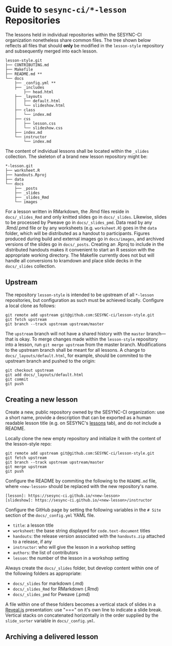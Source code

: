 # Guide to `sesync-ci/*-lesson` Repositories

The lessons held in individual repositories within the SESYNC-CI organization nonetheless share common files. The tree shown below reflects all files that should **only** be modified in the `lesson-style` repository and subsequently merged into each lesson.

```
lesson-style.git
├── CONTRIBUTING.md
├── Makefile
├── README.md **
└── docs
    ├── _config.yml **
    ├── _includes
        ├── head.html
    ├── _layouts
    │   ├── default.html
    │   └── slideshow.html
    ├── class
    │   └── index.md
    ├── css
    │   ├── lesson.css
    │   └── slideshow.css
    ├── index.md
    └── instructor
        └── index.md
```

The content of individual lessons shall be located within the `_slides` collection. The skeleton of a brand new lesson repository might be:

```
*-lesson.git
├── worksheet.R
├── handouts.Rproj
├── data
└── docs
    ├── _posts
    ├── _slides
    ├── _slides_Rmd
    └── images
```

For a lesson written in RMarkdown, the .Rmd files reside in `docs/_slides_Rmd` and only knitted slides go in `docs/_slides`. Likewise, slides to be processed by Pweave go in `docs/_slides_pmd`. Data read by any .Rmd/.pmd file or by any worksheets (e.g. `worksheet.R`) goes in the `data` folder, which will be distributed as a handout to participants. Figures produced during build and external images go in `docs/images`, and archived versions of the slides go in `docs/_posts`. Creating an .Rproj to include in the distributed handouts makes it convenient to start an R session with the appropriate working directory. The Makefile currently does not but will handle all conversions to kramdown and place slide decks in the `docs/_slides` collection.

## Upstream

The repository `lesson-style` is intended to be upstream of all `*-lesson` repositories, but configuration as such must be achieved locally. Configure a local clone as follows:

```
git remote add upstream git@github.com:SESYNC-ci/lesson-style.git
git fetch upstream
git branch --track upstream upstream/master
```

The `upstream` branch will not have a shared history with the `master` branch—that is okay. To merge changes made within the `lesson-style` repository into a lesson, run `git merge upstream` from the master branch. Modifications to the upstream branch shall be meant for all lessons. A change to `docs/_layouts/default.html`, for example, should be commited to the upstream branch and pushed to the origin:

```
git checkout upstream
git add docs/_layouts/default.html
git commit
git push
```

## Creating a **new** lesson

Create a new, public repository owned by the SESYNC-CI organization: use a short name, provide a description that can be exported as a human readable lesson title (e.g. on SESYNC's [lessons] tab), and do not include a README.

Locally clone the new empty repository and initialize it with the content of the lesson-style repo:

```
git remote add upstream git@github.com:SESYNC-ci/lesson-style.git
git fetch upstream
git branch --track upstream upstream/master
git merge upstream
git push
```

Configure the README by commiting the following to the `README.md` file, where `<new-lesson>` should be replaced with the new repository's name.

```
[lesson]: https://sesync-ci.github.io/<new-lesson>
[slideshow]: https://sesync-ci.github.io/<new-lesson>/instructor
```

Configure the GitHub page by setting the following variables in the `# Site` section of the `docs/_config.yml` YAML file.

- `title`: a lesson title
- `worksheet`: the base string displayed for `code.text-document` titles
- `handouts`: the release version associated with the `handouts.zip` attached to a release, if any
- `instructor`: who will give the lesson in a workshop setting
- `authors`: the list of contributors
- `lesson`: the number of the lesson in a workshop setting

Always create the `docs/_slides` folder, but develop content within one of the following folders as appropriate:

- `docs/_slides` for markdown (.md)
- `docs/_slides_Rmd` for RMarkdown (.Rmd)
- `docs/_slides_pmd` for Pweave (.pmd)

A file within one of these folders becomes a vertical stack of slides in a [Reveal.js] presentation: use "===" on it's own line to indicate a slide break. Vertical stacks on concatenated horizontally in the order supplied by the `slide_sorter` variable in `docs/_config.yml`.

## Archiving a delivered lesson

[Reveal.js]: http://lab.hakim.se/reveal-js
[lessons]: http://www.sesync.org/for-you/cyberinfrastructure/training/%C3%A0-la-carte-lessons
